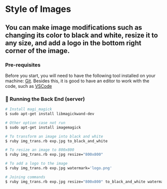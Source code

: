 # Style of Images

## You can make image modifications such as changing its color to black and white, resize it to any size, and add a logo in the bottom right corner of the image.

### Pre-requisites

Before you start, you will need to have the following tool installed on your machine:
[Git](https://git-scm.com). 
Besides this, it is good to have an editor to work with the code, such as [VSCode](https://code.visualstudio.com/)

### 🎲 Running the Back End (server)

```bash
# Install magi_magick
$ sudo apt-get install libmagickwand-dev

# Other option case not run
$ sudo apt-get install imagemagick

# To transform an image into black and white
$ ruby img_trans.rb exp.jpg to_black_and_white

# To resize an image to 800x800
$ ruby img_trans.rb exp.jpg resize="800x800"

# To add a logo to the image
$ ruby img_trans.rb exp.jpg watermark='logo.png'

# Joining commands
$ ruby img_trans.rb exp.jpg resize="800x800" to_black_and_white watermark='logo.png'
```